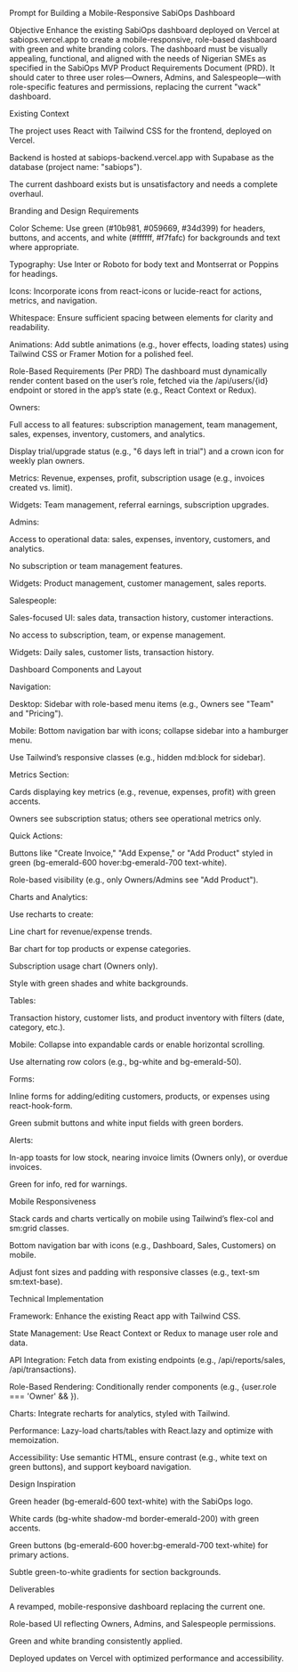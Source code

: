 


Prompt for Building a Mobile-Responsive SabiOps Dashboard

Objective
Enhance the existing SabiOps dashboard deployed on Vercel at sabiops.vercel.app to create a mobile-responsive, role-based dashboard with green and white branding colors. The dashboard must be visually appealing, functional, and aligned with the needs of Nigerian SMEs as specified in the SabiOps MVP Product Requirements Document (PRD). It should cater to three user roles—Owners, Admins, and Salespeople—with role-specific features and permissions, replacing the current "wack" dashboard.

Existing Context





The project uses React with Tailwind CSS for the frontend, deployed on Vercel.



Backend is hosted at sabiops-backend.vercel.app with Supabase as the database (project name: "sabiops").



The current dashboard exists but is unsatisfactory and needs a complete overhaul.

Branding and Design Requirements





Color Scheme: Use green (#10b981, #059669, #34d399) for headers, buttons, and accents, and white (#ffffff, #f7fafc) for backgrounds and text where appropriate.



Typography: Use Inter or Roboto for body text and Montserrat or Poppins for headings.



Icons: Incorporate icons from react-icons or lucide-react for actions, metrics, and navigation.



Whitespace: Ensure sufficient spacing between elements for clarity and readability.



Animations: Add subtle animations (e.g., hover effects, loading states) using Tailwind CSS or Framer Motion for a polished feel.

Role-Based Requirements (Per PRD)
The dashboard must dynamically render content based on the user’s role, fetched via the /api/users/{id} endpoint or stored in the app’s state (e.g., React Context or Redux).





Owners:





Full access to all features: subscription management, team management, sales, expenses, inventory, customers, and analytics.



Display trial/upgrade status (e.g., "6 days left in trial") and a crown icon for weekly plan owners.



Metrics: Revenue, expenses, profit, subscription usage (e.g., invoices created vs. limit).



Widgets: Team management, referral earnings, subscription upgrades.



Admins:





Access to operational data: sales, expenses, inventory, customers, and analytics.



No subscription or team management features.



Widgets: Product management, customer management, sales reports.



Salespeople:





Sales-focused UI: sales data, transaction history, customer interactions.



No access to subscription, team, or expense management.



Widgets: Daily sales, customer lists, transaction history.

Dashboard Components and Layout





Navigation:





Desktop: Sidebar with role-based menu items (e.g., Owners see "Team" and "Pricing").



Mobile: Bottom navigation bar with icons; collapse sidebar into a hamburger menu.



Use Tailwind’s responsive classes (e.g., hidden md:block for sidebar).



Metrics Section:





Cards displaying key metrics (e.g., revenue, expenses, profit) with green accents.



Owners see subscription status; others see operational metrics only.



Quick Actions:





Buttons like "Create Invoice," "Add Expense," or "Add Product" styled in green (bg-emerald-600 hover:bg-emerald-700 text-white).



Role-based visibility (e.g., only Owners/Admins see "Add Product").



Charts and Analytics:





Use recharts to create:





Line chart for revenue/expense trends.



Bar chart for top products or expense categories.



Subscription usage chart (Owners only).



Style with green shades and white backgrounds.



Tables:





Transaction history, customer lists, and product inventory with filters (date, category, etc.).



Mobile: Collapse into expandable cards or enable horizontal scrolling.



Use alternating row colors (e.g., bg-white and bg-emerald-50).



Forms:





Inline forms for adding/editing customers, products, or expenses using react-hook-form.



Green submit buttons and white input fields with green borders.



Alerts:





In-app toasts for low stock, nearing invoice limits (Owners only), or overdue invoices.



Green for info, red for warnings.

Mobile Responsiveness





Stack cards and charts vertically on mobile using Tailwind’s flex-col and sm:grid classes.



Bottom navigation bar with icons (e.g., Dashboard, Sales, Customers) on mobile.



Adjust font sizes and padding with responsive classes (e.g., text-sm sm:text-base).

Technical Implementation





Framework: Enhance the existing React app with Tailwind CSS.



State Management: Use React Context or Redux to manage user role and data.



API Integration: Fetch data from existing endpoints (e.g., /api/reports/sales, /api/transactions).



Role-Based Rendering: Conditionally render components (e.g., {user.role === 'Owner' && <SubscriptionWidget />}).



Charts: Integrate recharts for analytics, styled with Tailwind.



Performance: Lazy-load charts/tables with React.lazy and optimize with memoization.



Accessibility: Use semantic HTML, ensure contrast (e.g., white text on green buttons), and support keyboard navigation.

Design Inspiration





Green header (bg-emerald-600 text-white) with the SabiOps logo.



White cards (bg-white shadow-md border-emerald-200) with green accents.



Green buttons (bg-emerald-600 hover:bg-emerald-700 text-white) for primary actions.



Subtle green-to-white gradients for section backgrounds.

Deliverables





A revamped, mobile-responsive dashboard replacing the current one.



Role-based UI reflecting Owners, Admins, and Salespeople permissions.



Green and white branding consistently applied.



Deployed updates on Vercel with optimized performance and accessibility.
